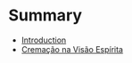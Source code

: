 # Summary

* [Introduction](README.md)
* [Cremação na Visão Espírita](CREMACAO-NA-VISAO-ESPIRITA.MD)

